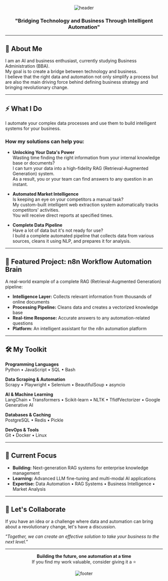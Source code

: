 <!-- Premium Animated Header -->
<p align="center">
  <img src="https://capsule-render.vercel.app/api?type=rect&color=0:0f2027,100:2c5364&height=120&section=header&text=Data%20Automation%20%26%20AI%20Solutions%20Developer&fontSize=30&fontColor=ffffff&animation=fadeIn" alt="header"/>
</p>

<h3 align="center">"Bridging Technology and Business Through Intelligent Automation"</h3>

---

## 📌 About Me
I am an AI and business enthusiast, currently studying Business Administration (BBA).  
My goal is to create a bridge between technology and business.  
I believe that the right data and automation not only simplify a process but are also the main driving force behind defining business strategy and bringing revolutionary change.

---

## ⚡ What I Do
I automate your complex data processes and use them to build intelligent systems for your business.

### How my solutions can help you:
- **Unlocking Your Data's Power**  
  Wasting time finding the right information from your internal knowledge base or documents?  
  I can turn your data into a high-fidelity RAG (Retrieval-Augmented Generation) system.  
  As a result, you or your team can find answers to any question in an instant.

- **Automated Market Intelligence**  
  Is keeping an eye on your competitors a manual task?  
  My custom-built intelligent web extraction system automatically tracks competitors' activities.  
  You will receive direct reports at specified times.

- **Complete Data Pipeline**  
  Have a lot of data but it's not ready for use?  
  I build a complete automated pipeline that collects data from various sources, cleans it using NLP, and prepares it for analysis.

---

## 🚀 Featured Project: n8n Workflow Automation Brain
A real-world example of a complete RAG (Retrieval-Augmented Generation) pipeline:

- **Intelligence Layer:** Collects relevant information from thousands of online documents  
- **Processing Pipeline:** Cleans data and creates a vectorized knowledge base  
- **Real-time Response:** Accurate answers to any automation-related questions  
- **Platform:** An intelligent assistant for the n8n automation platform

---

## 🛠 My Toolkit

**Programming Languages**  
Python • JavaScript • SQL • Bash  

**Data Scraping & Automation**  
Scrapy • Playwright • Selenium • BeautifulSoup • asyncio  

**AI & Machine Learning**  
LangChain • Transformers • Scikit-learn • NLTK • TfidfVectorizer • Google Generative AI  

**Databases & Caching**  
PostgreSQL • Redis • Pickle  

**DevOps & Tools**  
Git • Docker • Linux  

---

## 🎯 Current Focus
- **Building:** Next-generation RAG systems for enterprise knowledge management  
- **Learning:** Advanced LLM fine-tuning and multi-modal AI applications  
- **Expertise:** Data Automation • RAG Systems • Business Intelligence • Market Analysis  

---

## 🤝 Let's Collaborate
If you have an idea or a challenge where data and automation can bring about a revolutionary change, let's have a discussion.  

*"Together, we can create an effective solution to take your business to the next level."*

---

<p align="center">
  <b>Building the future, one automation at a time</b>  
  <br>
  If you find my work valuable, consider giving it a ⭐
</p>

<!-- Premium Animated Footer -->
<p align="center">
  <img src="https://capsule-render.vercel.app/api?type=rect&color=0:2c5364,100:0f2027&height=80&section=footer&animation=scaleIn&fontColor=ffffff" alt="footer"/>
</p>
